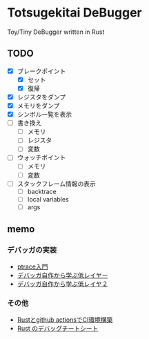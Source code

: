 # Totsugekitai DeBugger

Toy/Tiny DeBugger written in Rust

## TODO

- [x] ブレークポイント
    - [x] セット
    - [x] 復帰
- [x] レジスタをダンプ
- [x] メモリをダンプ
- [x] シンボル一覧を表示
- [ ] 書き換え
    - [ ] メモリ
    - [ ] レジスタ
    - [ ] 変数
- [ ] ウォッチポイント
    - [ ] メモリ
    - [ ] 変数
- [ ] スタックフレーム情報の表示
    - [ ] backtrace
    - [ ] local variables
    - [ ] args

## memo

### デバッガの実装

- [ptrace入門](https://www.amazon.co.jp/ptrace%E5%85%A5%E9%96%80-ptrace%E3%81%AE%E4%BD%BF%E3%81%84%E6%96%B9-%E5%A4%A7%E5%B1%B1%E6%81%B5%E5%BC%98-ebook/dp/B07X2PCH7K)
- [デバッガ自作から学ぶ低レイヤー](https://naotechnology.hatenablog.com/entry/2019/12/21/083423)
- [デバッガ自作から学ぶ低レイヤ２](https://naotechnology.hatenablog.com/entry/2019/12/31/124727)

### その他

- [Rustとgithub actionsでCI環境構築](https://zenn.dev/naokifujita/articles/c890954165c21f)
- [Rust のデバッグチートシート](https://qiita.com/legokichi/items/e2f807f70316a916f4be)

